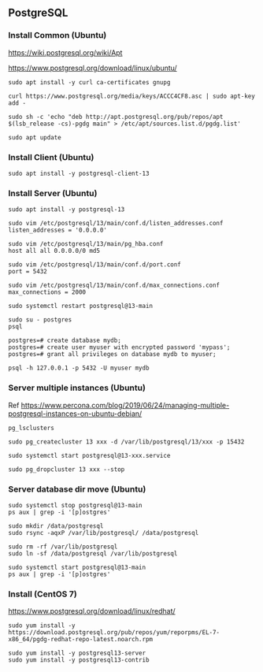 ## PostgreSQL

### Install Common (Ubuntu)

https://wiki.postgresql.org/wiki/Apt

https://www.postgresql.org/download/linux/ubuntu/

```
sudo apt install -y curl ca-certificates gnupg

curl https://www.postgresql.org/media/keys/ACCC4CF8.asc | sudo apt-key add -

sudo sh -c 'echo "deb http://apt.postgresql.org/pub/repos/apt $(lsb_release -cs)-pgdg main" > /etc/apt/sources.list.d/pgdg.list'

sudo apt update
```

### Install Client (Ubuntu)

```
sudo apt install -y postgresql-client-13
```

### Install Server (Ubuntu)

```
sudo apt install -y postgresql-13

sudo vim /etc/postgresql/13/main/conf.d/listen_addresses.conf
listen_addresses = '0.0.0.0'

sudo vim /etc/postgresql/13/main/pg_hba.conf
host all all 0.0.0.0/0 md5

sudo vim /etc/postgresql/13/main/conf.d/port.conf
port = 5432

sudo vim /etc/postgresql/13/main/conf.d/max_connections.conf
max_connections = 2000

sudo systemctl restart postgresql@13-main
```

```
sudo su - postgres
psql

postgres=# create database mydb;
postgres=# create user myuser with encrypted password 'mypass';
postgres=# grant all privileges on database mydb to myuser;
```

```
psql -h 127.0.0.1 -p 5432 -U myuser mydb
```

### Server multiple instances (Ubuntu)

Ref https://www.percona.com/blog/2019/06/24/managing-multiple-postgresql-instances-on-ubuntu-debian/

```
pg_lsclusters
```

```
sudo pg_createcluster 13 xxx -d /var/lib/postgresql/13/xxx -p 15432

sudo systemctl start postgresql@13-xxx.service
```

```
sudo pg_dropcluster 13 xxx --stop
```

### Server database dir move (Ubuntu)

```
sudo systemctl stop postgresql@13-main
ps aux | grep -i '[p]ostgres'

sudo mkdir /data/postgresql
sudo rsync -aqxP /var/lib/postgresql/ /data/postgresql

sudo rm -rf /var/lib/postgresql
sudo ln -sf /data/postgresql /var/lib/postgresql

sudo systemctl start postgresql@13-main
ps aux | grep -i '[p]ostgres'
```

### Install (CentOS 7)

https://www.postgresql.org/download/linux/redhat/

```
sudo yum install -y https://download.postgresql.org/pub/repos/yum/reporpms/EL-7-x86_64/pgdg-redhat-repo-latest.noarch.rpm

sudo yum install -y postgresql13-server
sudo yum install -y postgresql13-contrib
```

